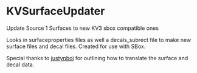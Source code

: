 # KVSurfaceUpdater
Update Source 1 Surfaces to new KV3 sbox compatible ones

Looks in surfaceproperties files as well a decals_subrect file to make new surface files and decal files.
Created for use with SBox.

Special thanks to [justynboi](https://github.com/justynboi) for outlining how to translate the surface and decal data.
